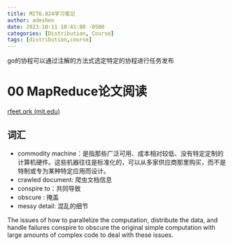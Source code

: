 ```yaml
---
title: MIT6.824学习笔记
author: adeshen
date: 2023-10-11 10:41:00 -0500
categories: [Distribution, Course]
tags: [distribution,course]
---
```

go的协程可以通过注解的方法式选定特定的协程进行任务发布

# 00 MapReduce论文阅读

[rfeet.qrk (mit.edu)](https://pdos.csail.mit.edu/6.824/papers/mapreduce.pdf)

## 词汇

- commodity machine：是指那些广泛可用、成本相对较低、没有特定定制的计算机硬件。这些机器往往是标准化的，可以从多家供应商那里购买，而不是特制或专为某种特定应用而设计。
- crawled document: 爬虫文档信息
- conspire to：共同导致
- obscure : 掩盖
- messy detail: 混乱的细节

The issues of how to parallelize the computation, distribute the data, and handle
failures conspire to obscure the original simple computation with large amounts of complex code to deal with
these issues.

